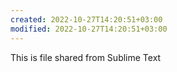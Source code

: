 ```yaml
---
created: 2022-10-27T14:20:51+03:00
modified: 2022-10-27T14:20:51+03:00
---
```


This is file shared from Sublime Text
